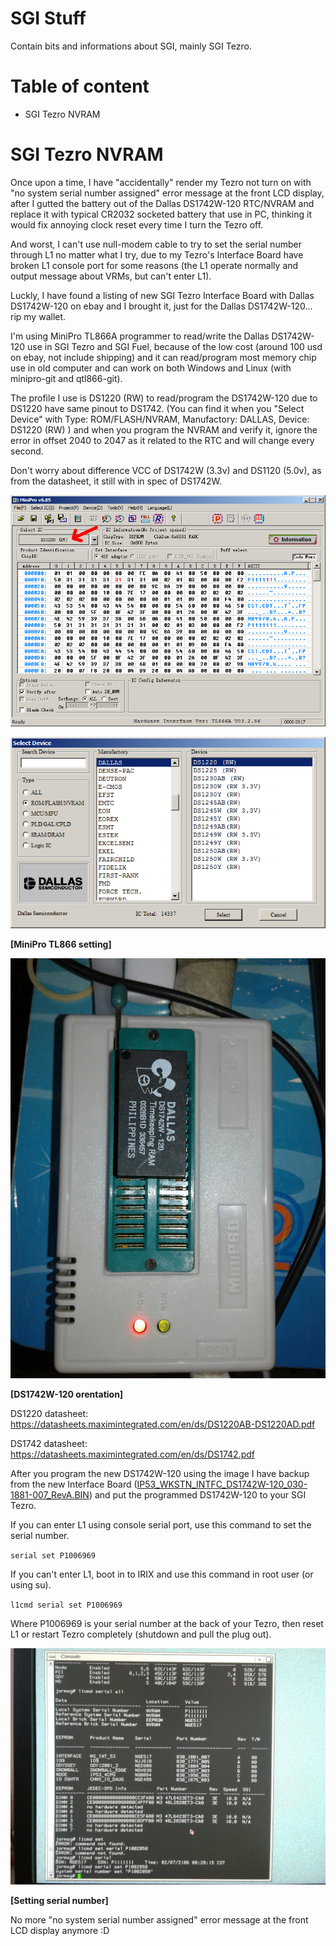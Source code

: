 # SGI Stuff
Contain bits and informations about SGI, mainly SGI Tezro.

# Table of content
- SGI Tezro NVRAM

# SGI Tezro NVRAM
Once upon a time, I have "accidentally" render my Tezro not turn on with "no system serial number assigned" error message at the front LCD display, after I gutted the battery out of the Dallas DS1742W-120 RTC/NVRAM and replace it with typical CR2032 socketed battery that use in PC, thinking it would fix annoying clock reset every time I turn the Tezro off.

And worst, I can't use null-modem cable to try to set the serial number through L1 no matter what I try, due to my Tezro's Interface Board have broken L1 console port for some reasons (the L1 operate normally and output message about VRMs, but can't enter L1).

Luckly, I have found a listing of new SGI Tezro Interface Board with Dallas DS1742W-120 on ebay and I brought it, just for the Dallas DS1742W-120... rip my wallet.

I'm using MiniPro TL866A programmer to read/write the Dallas DS1742W-120 use in SGI Tezro and SGI Fuel, because of the low cost (around 100 usd on ebay, not include shipping) and it can read/program most memory chip use in old computer and can work on both Windows and Linux (with minipro-git and qtl866-git).

The profile I use is DS1220 (RW) to read/program the DS1742W-120 due to DS1220 have same pinout to DS1742. (You can find it when you "Select Device" with Type: ROM/FLASH/NVRAM, Manufactory: DALLAS, Device: DS1220 (RW) ) and when you program the NVRAM and verify it, ignore the error in offset 2040 to 2047 as it related to the RTC and will change every second.

Don't worry about difference VCC of DS1742W (3.3v) and DS1120 (5.0v), as from the datasheet, it still with in spec of DS1742W.

![MiniPro TL866 setting 1](./resources/MiniPro_TL866_DS1742W_setting_1.png)

![MiniPro TL866 setting 2](./resources/MiniPro_TL866_DS1742W_setting_2.png)

**[MiniPro TL866 setting]**

![DS1742W-120 orentation](./resources/DS1742W_orentation.jpg)

**[DS1742W-120 orentation]**

DS1220 datasheet: https://datasheets.maximintegrated.com/en/ds/DS1220AB-DS1220AD.pdf

DS1742 datasheet: https://datasheets.maximintegrated.com/en/ds/DS1742.pdf

After you program the new DS1742W-120 using the image I have backup from the new Interface Board ([IP53_WKSTN_INTFC_DS1742W-120_030-1881-007_RevA.BIN](../master/Tezro/IP53_WKSTN_INTFC_DS1742W-120_030-1881-007_RevA.BIN)) and put the programmed DS1742W-120 to your SGI Tezro.

If you can enter L1 using console serial port, use this command to set the serial number.

`serial set P1006969`

If you can't enter L1, boot in to IRIX and use this command in root user (or using su).

`l1cmd serial set P1006969`

Where P1006969 is your serial number at the back of your Tezro, then reset L1 or restart Tezro completely (shutdown and pull the plug out).

![Setting serial number](./resources/set_serial.jpg)

**[Setting serial number]**

No more "no system serial number assigned" error message at the front LCD display anymore :D
